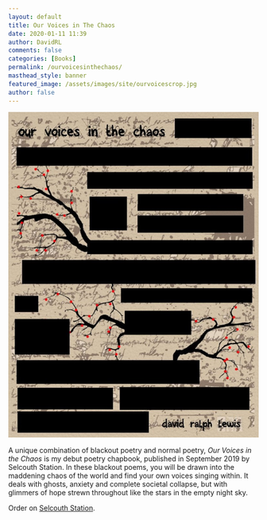 ```yaml
---
layout: default
title: Our Voices in The Chaos
date: 2020-01-11 11:39
author: DavidRL
comments: false
categories: [Books]
permalink: /ourvoicesinthechaos/
masthead_style: banner
featured_image: /assets/images/site/ourvoicescrop.jpg
author: false
---
```

<img src="/assets/images/site/ourvoices.jpg" class="small"><br />

A unique combination of blackout poetry and normal poetry, <em>Our Voices in the Chaos</em> is my debut poetry chapbook, published in September 2019 by Selcouth Station. In these blackout poems, you will be drawn into the maddening chaos of the world and find your own voices singing within. It deals with ghosts, anxiety and complete societal collapse, but with glimmers of hope strewn throughout like the stars in the empty night sky.

Order on <a href="https://www.selcouthstation.com/product-page/our-voices-in-the-chaos">Selcouth Station</a>.
